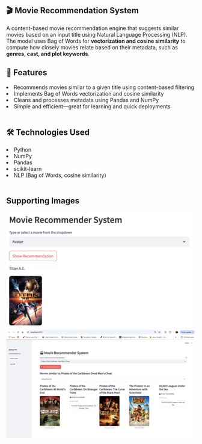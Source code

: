 
## **🎬 Movie Recommendation System**
A content-based movie recommendation engine that suggests similar movies based on an input title using Natural Language Processing (NLP). The model uses Bag of Words for **vectorization and cosine similarity** to compute how closely movies relate based on their metadata, such as **genres, cast, and plot keywords**.

## **🚀 Features**
<li>Recommends movies similar to a given title using content-based filtering</li>

<li>Implements Bag of Words vectorization and cosine similarity</li>

<li>Cleans and processes metadata using Pandas and NumPy</li>

<li>Simple and efficient—great for learning and quick deployments</li>
<br>

## 🛠️ Technologies Used
<li>Python</li>

<li>NumPy</li>

<li>Pandas</li>

<li>scikit-learn</li>

<li>NLP (Bag of Words, cosine similarity)</li>
<br>

## Supporting Images
![image alt](https://github.com/kushagra1429/Movie-Recommendation-System/blob/eefc06f02df9a66787197fb4220692700c158495/Screenshot%202025-05-26%20at%2016.36.20.png)
![image alt](https://github.com/kushagra1429/Movie-Recommendation-System/blob/3b10aba2704bfea2c8f4c4a5b6d0d8571c046445/Screenshot%202025-05-26%20at%2018.43.04.png)
